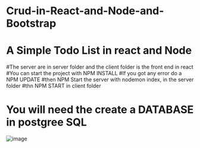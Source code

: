# Crud-in-React-and-Node-and-Bootstrap

# A Simple Todo List in react and Node
#The server are in server folder and the client folder is the front end in react
#You can start the project with NPM INSTALL
#If you got any error do a NPM UPDATE
#then NPM Start the server with nodemon index, in the server folder
#thn NPM START in client folder
# You will need the create a DATABASE in postgree SQL

![image](https://user-images.githubusercontent.com/99232940/193170473-fccb15e9-ba42-4d5e-82b2-03242f4159df.png)

